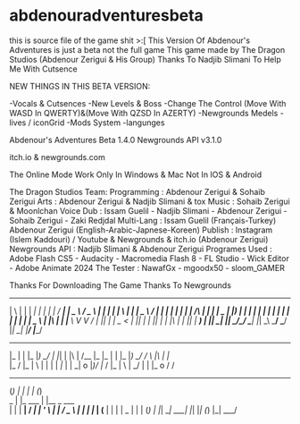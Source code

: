 # abdenouradventuresbeta
this is source file of the game shit >:[
This Version Of Abdenour's Adventures is just a beta not the full game
This game made by The Dragon Studios (Abdenour Zerigui & His Group)
Thanks To Nadjib Slimani To Help Me With Cutsence

NEW THINGS IN THIS BETA VERSION:

-Vocals & Cutsences
-New Levels & Boss
-Change The Control (Move With WASD In QWERTY)&(Move With QZSD In AZERTY)
-Newgrounds Medels
-lives / iconGrid
-Mods System
-langunges


Abdenour's Adventures Beta 1.4.0
Newgrounds API v3.1.0

itch.io & newgrounds.com

The Online Mode Work Only In Windows & Mac Not In IOS & Android

The Dragon Studios Team:
Programming : Abdenour Zerigui & Sohaib Zerigui
Arts : Abdenour Zerigui & Nadjib Slimani & tox
Music : Sohaib Zerigui & Moonlchan
Voice Dub : Issam Guelil - Nadjib Slimani - Abdenour Zerigui - Sohaib Zerigui - Zaki Redjdal
Multi-Lang : Issam Guelil (Français-Turkey) Abdenour Zerigui (English-Arabic-Japnese-Koreen)
Publish : Instagram (Islem Kaddouri) / Youtube  & Newgrounds & itch.io (Abdenour Zerigui)
Newgrounds API : Nadjib Slimani & Abdenour Zerigui
Programes Used : Adobe Flash CS5 - Audacity - Macromedia Flash 8 - FL Studio - Wick Editor - Adobe Animate 2024
The Tester : NawafGx - mgoodx50 - sloom_GAMER

Thanks For Downloading The Game
Thanks To Newgrounds

 _   _   _____   _      _    ____   ____     ___    _   _   _   _   ____    ____  
| \ | | | ____| | |    | |  / ___| |  _ \   / _ \  | | | | | \ | | |  _ \  / ___| 
|  \| | |  _|   | | /\ | | | |  _  | |_) | | | | | | | | | |  \| | | | | | \___ \ 
| |\  | | |___   \ V  V /  | |_| | |  _ <  | |_| | | |_| | | |\  | | |_| |  ___) |
|_| \_| |_____|   \_/\_/    \____| |_| \_\  \___/   \___/  |_| \_| |____/  |____/ 
 _       _  _     ___    ___       __              _       _  _       _        _  
|_ |  | |_ |_) \_/ | |_|  |  |\ | /__     |_      |_ |  | |_ |_) \_/ / \ |\ | |_  
|_  \/  |_ | \  |  | | | _|_ | \| \_| o   |_)\/   |_  \/  |_ | \  |  \_/ | \| |_ o
                                      /      /                                    

  _   _            _           _         
 (_) | |          | |         (_)        
  _  | |_    ___  | |__        _    ___  
 | | | __|  / __| | '_ \      | |  / _ \ 
 | | | |_  | (__  | | | |  _  | | | (_) |
 |_|  \__|  \___| |_| |_| (_) |_|  \___/ 
                                        
